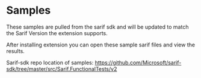 # Samples

These samples are pulled from the sarif sdk and will be updated to match the Sarif Version the extension supports.

After installing extension you can open these sample sarif files and view the results.

Sarif-sdk repo location of samples:
https://github.com/Microsoft/sarif-sdk/tree/master/src/Sarif.FunctionalTests/v2
